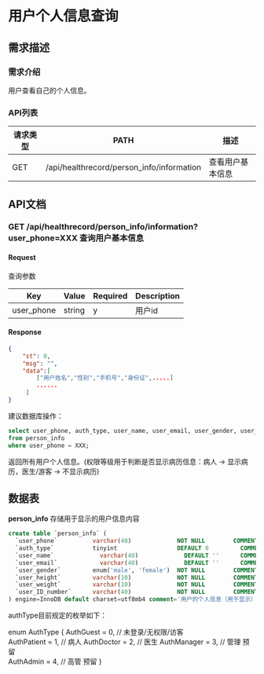 # 用户个人信息查询

## 需求描述

### 需求介绍

用户查看自己的个人信息。

### API列表

| 请求类型  | PATH                                                          | 描述               |
| -------- | ------------------------------------------------------------  | ----------------  |
| GET      | /api/healthrecord/person_info/information                       | 查看用户基本信息     |



## API文档

### GET  /api/healthrecord/person_info/information?user_phone=XXX   查询用户基本信息

#### Request

查询参数

| Key          | Value | Required | Description    |
| ------------ | ----- | -------- | -------------- |
| user_phone   |string | y        | 用户id          |


#### Response

```json
{
	"st": 0,
	"msg": "",
	"data":[ 
        ["用户姓名","性别","手机号","身份证",.....]
        ......
     ]
}
```

建议数据库操作：
~~~sql
select user_phone, auth_type, user_name, user_email, user_gender, user_height, user_weight, user_ID_number
from person_info
where user_phone = XXX;
~~~
返回所有用户个人信息。(权限等级用于判断是否显示病历信息：病人 -> 显示病历，医生/游客 -> 不显示病历)


## 数据表
**person_info**
存储用于显示的用户信息内容

~~~sql
create table `person_info` (
  `user_phone`          varchar(40)             NOT NULL        COMMENT '电话' primary key,
  `auth_type`         	tinyint                 DEFAULT 0	      COMMENT '权限等级',
  `user_name`   	      varchar(40)             DEFAULT ''      COMMENT '姓名',
  `user_email`  	      varchar(40)             DEFAULT ''      COMMENT '电子邮箱',
  `user_gender`         enum('male', 'female')  NOT NULL        COMMENT '性别',        
  `user_height`         varchar(10)             NOT NULL        COMMENT '身高',
  `user_weight`         varchar(10)             NOT NULL        COMMENT '体重',
  `user_ID_number`      varchar(40)             NOT NULL        COMMENT '身份证号',
) engine=InnoDB default charset=utf8mb4 comment='用户的个人信息（用于显示）';
~~~
authType目前规定的枚举如下：

enum AuthType
{
    AuthGuest   = 0,        // 未登录/无权限/访客				
    AuthPatient = 1,        // 病人 
    AuthDoctor  = 2,        // 医生
    AuthManager = 3,        // 管理					预留	
    AuthAdmin   = 4,        // 高管					预留
}
